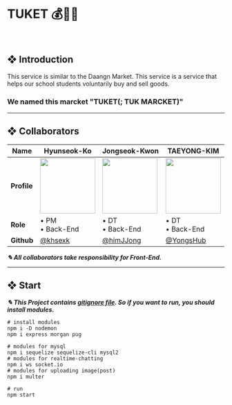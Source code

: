 # TUKET 💰🤝🎁

</br>  

## ❖ Introduction

This service is similar to the Daangn Market. This service is a service that helps our school students voluntarily buy and sell goods.  
### We named this marcket "TUKET(; TUK MARCKET)"

* * *

## ❖ Collaborators
|Name|Hyunseok-Ko|Jongseok-Kwon|TAEYONG-KIM|
|----|----|-----|----|
|**Profile**|<img src='https://user-images.githubusercontent.com/56003992/154020983-d107c45d-d089-4cac-9c4a-1ab5b1be53ce.jpeg' width=128>|<img src='https://user-images.githubusercontent.com/56003992/154021170-df2f600e-66ba-4f21-8651-5c40c8d6e67e.jpeg' width=128>|<img src='https://user-images.githubusercontent.com/56003992/154021261-8501ebaf-771b-43c4-97fb-35e88d319787.jpeg' width=128>|
|**Role**|• PM</br>• Back-End|• DT</br>• Back-End|• DT</br>• Back-End|
|**Github**|[@khsexk](https://github.com/khsexk)|[@himJJong](https://github.com/himJJong)|[@YongsHub](https://github.com/YongsHub)|
  
***✎ All collaborators take responsibility for Front-End.***  

* * *

## ❖ Start

***✎ This Project contains [gitignore file](https://github.com/khsexk/TUKET/blob/main/WEB/.gitignore). So if you want to run, you should install modules.***
```shell
# install modules
npm i -D nodemon
npm i express morgan pug

# modules for mysql
npm i sequelize sequelize-cli mysql2
# modules for realtime-chatting
npm i ws socket.io
# modules for uploading image(post)
npm i multer

# run
npm start
```
